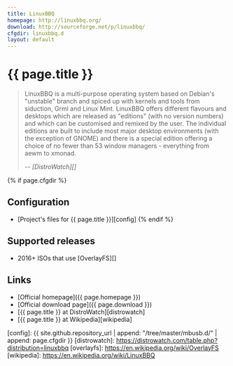 ```yaml
---
title: LinuxBBQ
homepage: http://linuxbbq.org/
download: http://sourceforge.net/p/linuxbbq/
cfgdir: linuxbbq.d
layout: default
---
```


# {{ page.title }}

> LinuxBBQ is a multi-purpose operating system based on Debian's "unstable"
> branch and spiced up with kernels and tools from siduction, Grml and Linux
> Mint. LinuxBBQ offers different flavours and desktops which are released as
> "editions" (with no version numbers) and which can be customised and remixed
> by the user. The individual editions are built to include most major desktop
> environments (with the exception of GNOME) and there is a special edition
> offering a choice of no fewer than 53 window managers - everything from aewm
> to xmonad.
>
> -- <cite markdown="1">[DistroWatch][]</cite>


{% if page.cfgdir %}
## Configuration

- [Project's files for {{ page.title }}][config]
{% endif %}


## Supported releases

- 2016+ ISOs that use [OverlayFS][]


## Links

- [Official homepage]({{ page.homepage }})
- [Official download page]({{ page.download }})
- [{{ page.title }} at DistroWatch][distrowatch]
- [{{ page.title }} at Wikipedia][wikipedia]


[config]: {{ site.github.repository_url | append: "/tree/master/mbusb.d/" | append: page.cfgdir }}
[distrowatch]: https://distrowatch.com/table.php?distribution=linuxbbq
[overlayfs]: https://en.wikipedia.org/wiki/OverlayFS
[wikipedia]: https://en.wikipedia.org/wiki/LinuxBBQ
